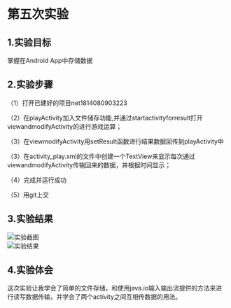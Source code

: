 # 第五次实验

## 1.实验目标
掌握在Android App中存储数据

## 2.实验步骤
（1）打开已建好的项目net1814080903223

（2）在playActivity加入文件储存功能,并通过startactivityforresult打开viewandmodifyActivity的进行游戏运算；

（3）在viewmodifyActivity用setResult函数进行结果数据回传到playActivity中

（3）在activity_play.xml的文件中创建一个TextView来显示每次通过viewandmodifyActivity传输回来的数据，并根据时间显示；

（4）完成并运行成功

（5）用git上交

## 3.实验结果
![实验截图](https://github.com/wenzequan/android-labs-2020/blob/master/students/net1814080903223/shiyan501.png)  
![实验结果](https://github.com/wenzequan/android-labs-2020/blob/master/students/net1814080903223/shiyan502.png) 

## 4.实验体会
这次实验让我学会了简单的文件存储，和使用java.io输入输出流提供的方法来进行读写数据传输，并学会了两个activity之间互相传数据的用法。
